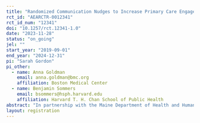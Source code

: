 ```yaml
---
title: "Randomized Communication Nudges to Increase Primary Care Engagement in Medicaid"
rct_id: "AEARCTR-0012341"
rct_id_num: "12341"
doi: "10.1257/rct.12341-1.0"
date: "2023-11-28"
status: "on_going"
jel: ""
start_year: "2019-09-01"
end_year: "2024-12-31"
pi: "Sarah Gordon"
pi_other:
  - name: Anna Goldman
    email: anna.goldman@bmc.org
    affiliation: Boston Medical Center
  - name: Benjamin Sommers
    email: bsommers@hsph.harvard.edu
    affiliation: Harvard T. H. Chan School of Public Health
abstract: "In partnership with the Maine Department of Health and Human Services, we will conduct a randomized control trial of an outreach strategy to connect newly-enrolled MaineCare members with primary care. Members of MaineCare (Maine’s Medicaid program) enrolled in the Primary Care Case Management (PCCM) program will comprise the study sample. Those in the treatment arm will receive the standard outreach packet PLUS a simplified mailer packet that emphasizes the importance of value and low-cost of a check-up and recommends a single primary care provider near the enrollee's home. A write-in field is provided for enrollees to opt out of the assigned primary care provider if they already have a preferred provider. The control arm receive the standard state outreach packet only. Our team will examine whether the use of a simplified enrollment packet with an assigned PCP results in an increase in primary care visits, receipt of preventive services, and improved quality of care, and a decrease in emergency-department utilization and hospitalizations. All evaluations will be conducted using MaineCare enrollment and administrative health care claims."
layout: registration
---
```


